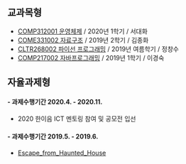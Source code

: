 ## 교과목형
- [COMP312001 운영체제](https://github.com/zbumjin97/20201_Operating_Systems) / 2020년 1학기 / 서대화
- [COME331002 자료구조](https://github.com/zbumjin97/20192_Data_Structure) / 2019년 2학기 / 김종화
- [CLTR268002 파이선 프로그래밍](https://github.com/zbumjin97/2019S_Python_Programming) / 2019년 여름학기 / 정창수
- [COMP217002 자바프로그래밍](https://github.com/zbumjin97/20191_Java_Programming) / 2019년 1학기 / 이경숙

## 자율과제형
#### - 과제수행기간 2020.4. - 2020.11.
- 2020 한이음 ICT 멘토링 참여 및 공모전 입선
#### - 과제수행기간 2019.5. - 2019.6.
- [Escape_from_Haunted_House](https://github.com/zbumjin97/Escape_from_Haunted_House)
